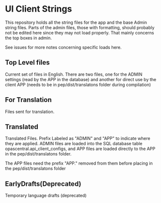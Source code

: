 # UI Client Strings

This repository holds all the string files for the app and the base Admin string files.  Parts of the admin files, those with formatting, should probably not be edited here since they may not load properly.  That mainly concerns the top boxes in admin.

See issues for more notes concerning specific loads here.

## Top Level files

Current set of files in English.  There are two files, one for the ADMIN settings (read by the APP in the database) and another for direct use by the client APP (needs to be in pep/dist/translatons folder during compilation)

## For Translation

Files sent for translation.  

## Translated

Translated Files.  Prefix Labeled as "ADMIN" and "APP" to indicate where they are applied.  ADMIN files are loaded into the SQL database table opascentral.api_client_configs, and APP files are loaded directly to the APP in the pep/dist/translatons folder.

The APP files need the prefix "APP." removed from them before placing in the pep/dist/translatons folder

## EarlyDrafts(Deprecated)

Temporary language drafts (deprecated)

